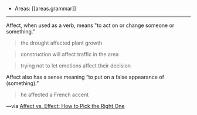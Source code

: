 
- Areas: [[areas.grammar]]

---

Affect, when used as a verb, means "to act on or change someone or something."

> the drought affected plant growth

> construction will affect traffic in the area

> trying not to let emotions affect their decision

Affect also has a sense meaning “to put on a false appearance of (something).”

> he affected a French accent

—via [Affect vs. Effect: How to Pick the Right One](#%20Merriam-Webster%7Chttps%3A%2F%2Fwww.merriam-webster.com%2Fwords-at-play%2Faffect-vs-effect-usage-difference)
